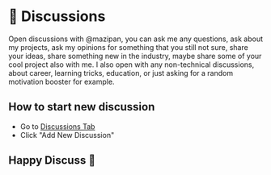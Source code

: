 # 🤼 Discussions

Open discussions with @mazipan, you can ask me any questions, ask about my projects, ask my opinions for something that you still not sure, share your ideas, share something new in the industry, maybe share some of your cool project also with me.
I also open with any non-technical discussions, about career, learning tricks, education, or just asking for a random motivation booster for example.

## How to start new discussion

- Go to [Discussions Tab](https://github.com/mazipan/discussions/discussions)
- Click "Add New Discussion"

## Happy Discuss 🤩
